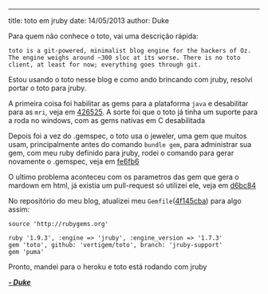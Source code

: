 ---
title: toto em jruby
date: 14/05/2013
author: Duke

Para quem não conhece o toto, vai uma descrição rápida:

	toto is a git-powered, minimalist blog engine for the hackers of Oz. The engine weighs around ~300 sloc at its worse. There is no toto client, at least for now; everything goes through git.

Estou usando o toto nesse blog e como ando brincando com jruby, resolvi portar o toto para jruby.

A primeira coisa foi habilitar as gems para a plataforma ```java``` e desabilitar para as ```mri```, veja em [426525](https://github.com/vertigem/toto/commit/4265250071ca93e7c004bb3c2a4e504cdc098ad4). A sorte foi que o toto já tinha um suporte para a roda no windows, com as gems nativas em C desabilitada

Depois foi a vez do .gemspec, o toto usa o jeweler, uma gem que muitos usam, principalmente antes do comando ```bundle gem```, para administrar sua gem, com meu ruby definido para jruby, rodei o comando para gerar novamente o .gemspec, veja em [fe6fb6](https://github.com/vertigem/toto/commit/fe6fb6fc2fb16e43613ec813f8b7a80354e305a9)

O ultimo problema aconteceu com os parametros das gem que gera o mardown em html, já existia um pull-request só utilizei ele, veja em [d6bc84](https://github.com/vertigem/toto/commit/d6bc8418ca42d88e6ec26dbf28034f249fa0c249)

No repositório do meu blog, atualizei meu ```Gemfile```([4f145cba](https://github.com/vertigem/vertigem.xxx/commit/4f145cba00a0646668e59c43af4d03f7da0adb34)) para algo assim:


	source 'http://rubygems.org'

	ruby '1.9.3', :engine => 'jruby', :engine_version => '1.7.3'
	gem 'toto', github: 'vertigem/toto', branch: 'jruby-support'
	gem 'puma'


Pronto, mandei para o heroku e toto está rodando com jruby

***<a href="https://plus.google.com/109270548417191996419?rel=author">- Duke</a>***